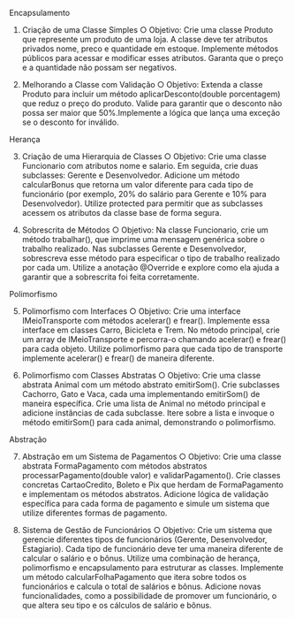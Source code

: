 Encapsulamento

1. Criação de uma Classe Simples ○ Objetivo: Crie uma classe Produto que represente um produto de uma
loja. A classe deve ter atributos privados nome, preco e quantidade em estoque. Implemente métodos públicos para acessar e modificar esses atributos. Garanta que o preço e a quantidade não possam ser negativos.

2. Melhorando a Classe com Validação ○ Objetivo: Extenda a classe Produto para incluir um método aplicarDesconto(double porcentagem) que reduz o preço do produto. Valide para garantir que o desconto não possa ser maior que 50%.Implemente a lógica que lança uma exceção se o desconto for inválido.

Herança

3. Criação de uma Hierarquia de Classes ○ Objetivo: Crie uma classe Funcionario com atributos nome e salario. Em seguida, crie duas subclasses: Gerente e Desenvolvedor. Adicione um método calcularBonus que retorna um valor diferente para cada tipo de funcionário (por exemplo, 20% do salário para Gerente e 10% para Desenvolvedor). Utilize protected para permitir que as subclasses acessem os atributos da classe base de forma segura.

4. Sobrescrita de Métodos ○ Objetivo: Na classe Funcionario, crie um método trabalhar(), que imprime uma mensagem genérica sobre o trabalho realizado. Nas subclasses Gerente e Desenvolvedor, sobrescreva esse método para especificar o tipo de trabalho realizado por cada um. Utilize a anotação @Override e explore como ela ajuda a garantir que a sobrescrita foi feita corretamente.

Polimorfismo

5. Polimorfismo com Interfaces ○ Objetivo: Crie uma interface IMeioTransporte com métodos acelerar() e frear(). Implemente essa interface em classes Carro, Bicicleta e Trem. No método principal, crie um array de IMeioTransporte e percorra-o chamando acelerar() e frear() para cada objeto. Utilize polimorfismo para que cada tipo de transporte implemente acelerar() e frear() de maneira diferente.

6. Polimorfismo com Classes Abstratas ○ Objetivo: Crie uma classe abstrata Animal com um método abstrato emitirSom(). Crie subclasses Cachorro, Gato e Vaca, cada uma implementando emitirSom() de maneira específica. Crie uma lista de Animal no método principal e adicione instâncias de cada subclasse. Itere sobre a lista e invoque o método emitirSom() para cada animal, demonstrando o polimorfismo.

Abstração

7. Abstração em um Sistema de Pagamentos ○ Objetivo: Crie uma classe abstrata FormaPagamento com métodos abstratos processarPagamento(double valor) e validarPagamento(). Crie classes concretas CartaoCredito, Boleto e Pix que herdam de FormaPagamento e implementam os métodos abstratos. Adicione lógica de validação específica para cada forma de pagamento e simule um sistema que utilize diferentes formas de pagamento.

8. Sistema de Gestão de Funcionários ○ Objetivo: Crie um sistema que gerencie diferentes tipos de funcionários (Gerente, Desenvolvedor, Estagiario). Cada tipo de funcionário deve ter uma maneira diferente de calcular o salário e o bônus. Utilize uma combinação de herança, polimorfismo e encapsulamento para estruturar as classes. Implemente um método calcularFolhaPagamento que itera sobre todos os funcionários e calcula o total de salários e bônus. Adicione novas funcionalidades, como a possibilidade de promover um funcionário, o que altera seu tipo e os cálculos de salário e bônus.